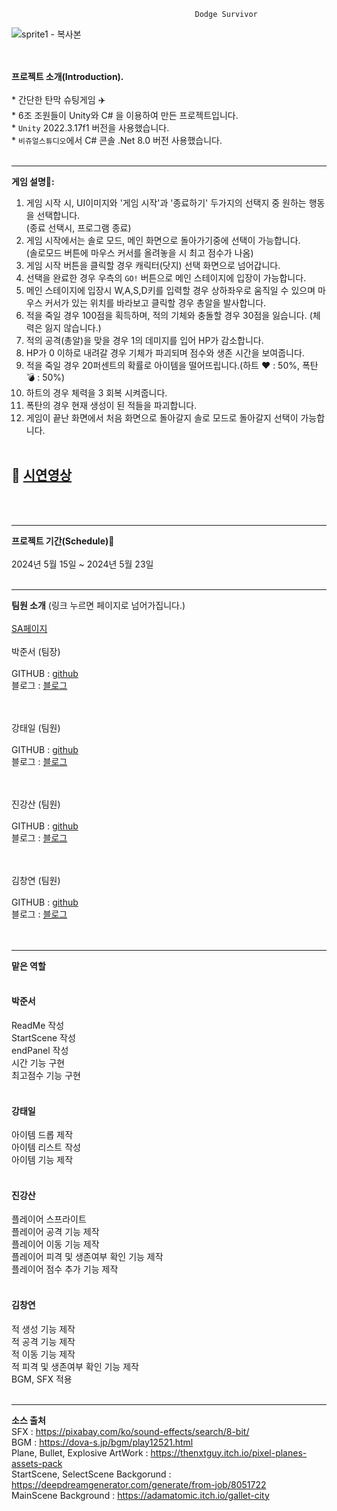                                              Dodge Survivor
                                            

 
![sprite1 - 복사본](https://github.com/Chapter-3-Project-B6/Chapter-3-TeamProject/assets/167044387/aaf1175d-a232-442d-98c5-ae59dd04ed6a)




 
 
 </br></br> **프로젝트 소개(Introduction).**
 </br></br> * 간단한 탄막 슈팅게임 :airplane:
 </br> * 6조 조원들이 Unity와 C# 을 이용하여 만든 프로젝트입니다.
 </br> * `Unity` 2022.3.17f1 버전을 사용했습니다.
 </br> * `비쥬얼스튜디오`에서 C# 콘솔 .Net 8.0 버전 사용했습니다.</br></br>
* * *
**게임 설명📖:** </br>
1. 게임 시작 시, UI이미지와 '게임 시작'과 '종료하기' 두가지의 선택지 중 원하는 행동을 선택합니다. 
   </br> (종료 선택시, 프로그램 종료)
2. 게임 시작에서는 솔로 모드, 메인 화면으로 돌아가기중에 선택이 가능합니다.
   </br> (솔로모드 버튼에 마우스 커서를 올려놓을 시 최고 점수가 나옴)
3. 게임 시작 버튼을 클릭할 경우 캐릭터(닷지) 선택 화면으로 넘어갑니다.
4.  선택을 완료한 경우 우측의 `GO!` 버튼으로 메인 스테이지에 입장이 가능합니다.
5. 메인 스테이지에 입장시 W,A,S,D키를 입력할 경우 상하좌우로 움직일 수 있으며 마우스 커서가 있는 위치를 바라보고 클릭할 경우 총알을 발사합니다.
6. 적을 죽일 경우 100점을 획득하며, 적의 기체와 충돌할 경우 30점을 잃습니다. (체력은 잃지 않습니다.)
7. 적의 공격(총알)을 맞을 경우 1의 데미지를 입어 HP가 감소합니다.
8.  HP가 0 이하로 내려갈 경우 기체가 파괴되며 점수와 생존 시간을 보여줍니다.
9. 적을 죽일 경우 20퍼센트의 확률로 아이템을 떨어뜨립니다.(하트 :heart: : 50%, 폭탄 :bomb: : 50%)
10. 하트의 경우 체력을 3 회복 시켜줍니다.
11. 폭탄의 경우 현재 생성이 된 적들을 파괴합니다.
12. 게임이 끝난 화면에서 처음 화면으로 돌아갈지 솔로 모드로 돌아갈지 선택이 가능합니다.
</br></br>
## :movie_camera: [시연영상](https://www.youtube.com/watch?v=PDT2wNo7hkQ&t=) ##
 
</br></br>
* * *
**프로젝트 기간(Schedule)📅**
</br></br>2024년 5월 15일 ~ 2024년 5월 23일
</br></br>
* * *
**팀원 소개** (링크 누르면 페이지로 넘어가집니다.)
</br></br>[SA페이지](https://www.notion.so/teamsparta/63418be64c0c4845a27354452987b017)
</br></br>박준서 (팀장)</br>
</br>GITHUB : [github](https://github.com/maple-rain)
</br>블로그 : [블로그](https://maple-rain.tistory.com/)

</br></br>강태일 (팀원)</br>
</br>GITHUB : [github](https://github.com/ohdodog)
</br>블로그 : [블로그](https://velog.io/@ohdodog/posts)

</br></br>진강산 (팀원)</br>
</br>GITHUB : [github](https://github.com/MothorMoth)
</br>블로그 : [블로그](https://velog.io/@mothormoth/posts)

</br></br>김창연 (팀원)</br>
</br>GITHUB : [github](https://github.com/EnBalor)
</br>블로그 : [블로그](https://velog.io/@en_balor/posts)
</br></br></br>
* * *
__맡은 역할__
</br></br>
#### 박준서 #####
ReadMe 작성
</br>
StartScene 작성
</br>
endPanel 작성
</br>
시간 기능 구현
</br>
최고점수 기능 구현
</br></br>

#### 강태일 #####
아이템 드롭 제작
</br>
아이템 리스트 작성
</br>
아이템 기능 제작
</br></br>

#### 진강산 #####
플레이어 스프라이트
</br>
플레이어 공격 기능 제작
</br>
플레이어 이동 기능 제작
</br>
플레이어 피격 및 생존여부 확인 기능 제작
</br>
플레이어 점수 추가 기능 제작
</br></br>

#### 김창연 #####
적 생성 기능 제작
</br>
적 공격 기능 제작
</br>
적 이동 기능 제작
</br>
적 피격 및 생존여부 확인 기능 제작
</br>
BGM, SFX 적용
</br></br>
* * *
__소스 출처__
</br>
SFX : https://pixabay.com/ko/sound-effects/search/8-bit/
</br>
BGM : https://dova-s.jp/bgm/play12521.html
</br>
Plane, Bullet, Explosive ArtWork : https://thenxtguy.itch.io/pixel-planes-assets-pack
</br>
StartScene, SelectScene Backgorund : https://deepdreamgenerator.com/generate/from-job/8051722
</br>
MainScene Background : https://adamatomic.itch.io/gallet-city
